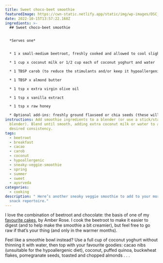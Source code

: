 ```yaml
---
title: Sweet choco-beet smoothie
featuredImage: https://cwn-static.netlify.app/static/img/wp-images/DSC_0276-1-copy-1.jpg
date: 2022-10-15T13:57:22.168Z
ingredients: >-
  ## Sweet choco-beet smoothie 


  *Serves one*


  * 1 x small-medium beetroot, freshly cooked and allowed to cool slightly, then peeled 

  * 1 cup x coconut milk or 1/2 cup each of coconut yoghurt and water

  * 1 TBSP carob (to reduce the stimulants and/or keep it hypoallergenic) or raw cacao

  * 1 TBSP x almond butter

  * 1 tsp x extra virgin olive oil 

  * 1 tsp x vanilla extract 

  * 1 tsp x raw honey 

  * Optional add-ins: freshly ground flaxseed or chia seeds (these will both thicken the smoothie so extra water might be necessary, depending on your desired thickness), maca powder
instructions: Add smoothie ingredients to a blender (or use a stick/staff
  blender). Blend until smooth, adding extra coconut milk or water to achieve
  desired consistency.
tags:
  - beetroot
  - breakfast
  - cacao
  - carob
  - coconut
  - hypoallergenic
  - sneaky-veggie-smoothie
  - spring
  - summer
  - sweet
  - ayurveda
categories:
  - cooking
description: " Here’s another sneaky veggie smoothie to add to your morning or
  snack repertoire."
---
```

I love the combination of beetroot and chocolate: the basis of one of my [favourite cakes](https://www.houseandgarden.co.uk/recipe/flour-free-chocolate-beetroot-cake), by Amber Rose. I cook the beetroot to make it easier to digest (and to help make the smoothie a bit creamier), but feel free to go raw if that’s your thing (and only in the warmer months). 

Feel like a smoothie bowl instead? Use a full cup of coconut yoghurt without thinning it with water, then top with your favourite goodies: cacao nibs (unsuitable for the hypoallergenic diet), coconut, puffed quinoa, buckwheat flakes, pomegranate seeds, toasted and chopped almonds . . .